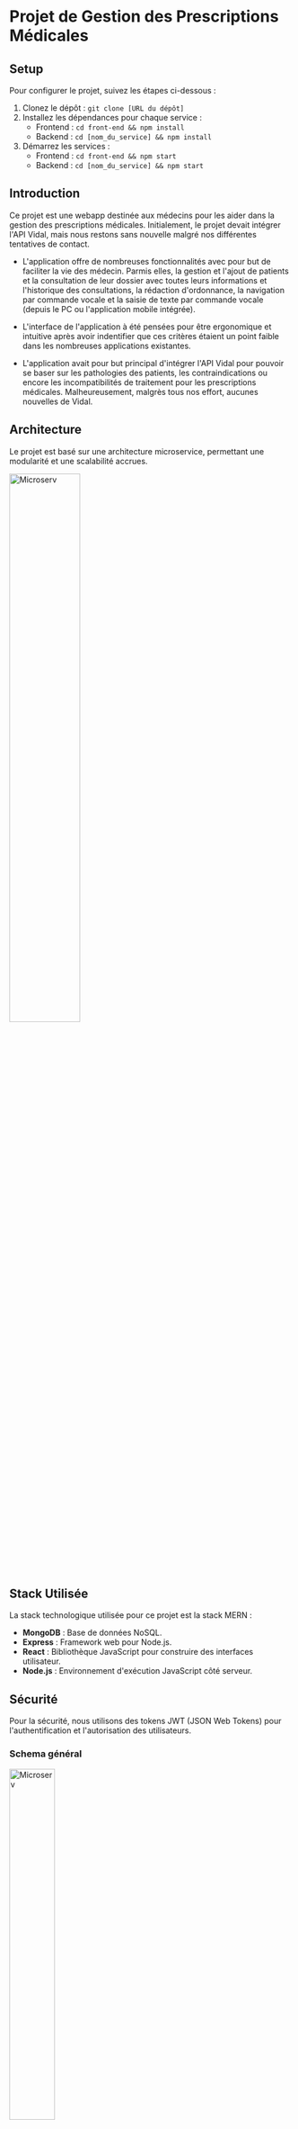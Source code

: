 # Projet de Gestion des Prescriptions Médicales

## Setup
Pour configurer le projet, suivez les étapes ci-dessous :
1. Clonez le dépôt : `git clone [URL du dépôt]`
2. Installez les dépendances pour chaque service :
   - Frontend : `cd front-end && npm install`
   - Backend : `cd [nom_du_service] && npm install`
3. Démarrez les services :
   - Frontend : `cd front-end && npm start`
   - Backend : `cd [nom_du_service] && npm start`

## Introduction

Ce projet est une webapp destinée aux médecins pour les aider dans la gestion des prescriptions médicales. Initialement, le projet devait intégrer l'API Vidal, mais nous restons sans nouvelle malgré nos différentes tentatives de contact. 

- L'application offre de nombreuses fonctionnalités avec pour but de faciliter la vie des médecin. Parmis elles, la gestion et l'ajout de patients et la consultation de leur dossier avec toutes leurs informations et l'historique des consultations, la rédaction d'ordonnance, la navigation par commande vocale et la saisie de texte par commande vocale (depuis le PC ou l'application mobile intégrée). 

- L'interface de l'application à été pensées pour être ergonomique et intuitive après avoir indentifier que ces critères étaient un point faible dans les nombreuses applications existantes.

- L'application avait pour but principal d'intégrer l'API Vidal pour pouvoir se baser sur les pathologies des patients, les contraindications ou encore les incompatibilités de traitement pour les prescriptions médicales. Malheureusement, malgrès tous nos effort, aucunes nouvelles de Vidal.

## Architecture
Le projet est basé sur une architecture microservice, permettant une modularité et une scalabilité accrues.

<img src="images_readme/Microservices.jpg" alt="Microserv" width="50%" />

## Stack Utilisée
La stack technologique utilisée pour ce projet est la stack MERN :
- **MongoDB** : Base de données NoSQL.
- **Express** : Framework web pour Node.js.
- **React** : Bibliothèque JavaScript pour construire des interfaces utilisateur.
- **Node.js** : Environnement d'exécution JavaScript côté serveur.

## Sécurité
Pour la sécurité, nous utilisons des tokens JWT (JSON Web Tokens) pour l'authentification et l'autorisation des utilisateurs.

### Schema général

<img src="images_readme/jwt.png" alt="Microserv" width="40%" />

### Génération de JWT
Ce code montre comment générer un token JWT en utilisant l'ID et l'email de l'utilisateur. Le token est signé avec une clé secrète et expire après une heure.
```javascript
const jwt = require('jsonwebtoken');

// Fonction pour générer un token JWT
const generateToken = (user) => {
  // Le token inclut l'ID et l'email de l'utilisateur, et est signé avec une clé secrète
  return jwt.sign({ id: user._id, email: user.email }, process.env.JWT_SECRET, {
    expiresIn: '1h', // Le token expire après 1 heure
  });
};
```

### Vérification de JWT
Ce middleware vérifie le token JWT présent dans l'en-tête Authorization de la requête. Si le token est valide, les informations de l'utilisateur sont ajoutées à la requête.
```javascript
const jwt = require('jsonwebtoken');

// Middleware pour vérifier le token JWT
const verifyToken = (req, res, next) => {
  // Récupère le token de l'en-tête Authorization
  const token = req.header('Authorization').replace('Bearer ', '');
  if (!token) {
    return res.status(401).json({ message: 'Access Denied' });
  }

  try {
    // Vérifie le token avec la clé secrète
    const verified = jwt.verify(token, process.env.JWT_SECRET);
    req.user = verified; // Ajoute les informations de l'utilisateur vérifié à la requête
    next(); // Passe à la prochaine middleware ou route
  } catch (error) {
    res.status(400).json({ message: 'Invalid Token' });
  }
};
```

### Routes sécurisées
Ce code montre comment sécuriser une route en utilisant le middleware `verifyToken`. La route `/patients` est protégée et nécessite un token JWT valide pour accéder aux données des patients.
```javascript
const express = require('express');
const router = express.Router();
const verifyToken = require('../middleware/verifyToken');
const patientController = require('../controllers/patientController');

// Route sécurisée pour récupérer les patients
router.get('/patients', verifyToken, patientController.getAllPatients);

module.exports = router;
```

### AuthProvider
Ce code montre comment créer un contexte d'authentification avec React. Le `AuthProvider` gère l'état de l'utilisateur et fournit des fonctions pour se connecter et se déconnecter.
```javascript
import React, { createContext, useState } from 'react';
import jwtDecode from 'jwt-decode';

// Création du contexte d'authentification
const AuthContext = createContext();

const AuthProvider = ({ children }) => {
  const [user, setUser] = useState(null);

  // Fonction de connexion qui décode le token JWT et met à jour l'utilisateur
  const login = (token) => {
    const decoded = jwtDecode(token);
    setUser(decoded);
    localStorage.setItem('token', token);
  };

  // Fonction de déconnexion qui supprime l'utilisateur et le token du stockage local
  const logout = () => {
    setUser(null);
    localStorage.removeItem('token');
  };

  return (
    <AuthContext.Provider value={{ user, login, logout }}>
      {children}
    </AuthContext.Provider>
  );
};

export { AuthContext, AuthProvider };
```

### AuthContext
Ce hook personnalisé permet d'utiliser le contexte d'authentification dans les composants React. Il fournit un accès facile aux informations de l'utilisateur et aux fonctions de connexion et de déconnexion.
```javascript
import { useContext } from 'react';
import { AuthContext } from '../context/AuthProvider';

// Hook personnalisé pour utiliser le contexte d'authentification
const useAuth = () => {
  return useContext(AuthContext);
};

export default useAuth;
```

### Requêtes API sécurisées
Ces exemples montrent comment effectuer des requêtes API sécurisées en utilisant un token JWT. Le token est ajouté dans l'en-tête Authorization pour authentifier les requêtes.
```javascript
import axios from 'axios';

// Requête pour récupérer les patients avec un token JWT
const fetchPatients = async () => {
  const token = localStorage.getItem('token');
  const response = await axios.get('/api/patients', {
    headers: {
      Authorization: `Bearer ${token}`,
    },
  });
  return response.data;
};

// Requête pour ajouter un nouveau patient avec un token JWT
const addPatient = async (patientData) => {
  const token = localStorage.getItem('token');
  const response = await axios.post('/api/patients', patientData, {
    headers: {
      Authorization: `Bearer ${token}`,
    },
  });
  return response.data;
};
```



## Fonctionnalités Frontend
- **Ajouter des ordonnances** : Les médecins peuvent ajouter de nouvelles ordonnances.
- **Agenda des rendez-vous** : Gestion des rendez-vous des patients.
- **Prévisualisation des ordonnances en PDF** : Les ordonnances peuvent être prévisualisées en format PDF.
- **Saisie vocale** : Les médecins peuvent utiliser la saisie vocale depuis leur PC ou téléphone pour rédiger des ordonnances.
- **Commandes vocales** : Navigation dans l'application via des commandes vocales depuis le PC ou le téléphone.
- **Gestion des patients** : Ajouter et supprimer des patients.

## Fonctionnalités Backen

### Utilisation de MongoDB
Ce code montre comment se connecter à une base de données MongoDB en utilisant Mongoose.
```javascript
const mongoose = require('mongoose');

// Connexion à la base de données MongoDB
mongoose.connect(process.env.MONGODB_URI, {
  useNewUrlParser: true,
  useUnifiedTopology: true,
});

const db = mongoose.connection;
db.on('error', console.error.bind(console, 'connection error:'));
db.once('open', () => {
  console.log('Connected to MongoDB');
});
```

### Avantages de MongoDB
- **Scalabilité** : MongoDB est conçu pour être facilement scalable, ce qui permet de gérer une grande quantité de données et de requêtes.
- **Flexibilité** : La structure de données flexible de MongoDB permet de stocker des documents JSON, ce qui est idéal pour les applications web modernes.
- **Performance** : MongoDB offre des performances élevées pour les opérations de lecture et d'écriture, ce qui est crucial pour une application de gestion des prescriptions médicales.

### Commandes et Saisie Vocale
Nous utilisons Anyang pour les fonctionnalités de reconnaissance vocale, permettant aux médecins d'utiliser des commandes vocales depuis leur PC ou téléphone.


<img src="images_readme/vocal.png" alt="Microserv" width="50%" />

#### Exemple de code pour la configuration d'Anyang :
```javascript
if (annyang) {
  // Définition des commandes vocales et des actions associées
  const commands = {
    'show prescriptions': () => {
      // Code pour afficher les prescriptions
    },
    'add patient': () => {
      // Code pour ajouter un patient
    },
  };

  // Ajoute les commandes à Anyang
  annyang.addCommands(commands);
  // Démarre la reconnaissance vocale
  annyang.start();
}
```

### Application Mobile en React Native
L'application mobile communique avec le backend via des endpoints API sécurisés.

#### Endpoints API pour l'application mobile :
```javascript
// Endpoint pour récupérer les données des patients
app.get('/api/patients', verifyToken, (req, res) => {
  // Code pour récupérer les patients depuis la base de données
});

// Endpoint pour ajouter un nouveau patient
app.post('/api/patients', verifyToken, (req, res) => {
  // Code pour ajouter un nouveau patient à la base de données
});
```

## Difficultés Rencontrées
- **API Vidal** : Pas de nouvelles de Vidal pour l'intégration de leur API.
- **Microsoft Azure** : Difficultés rencontrées avec Microsoft Azure, ce qui nous a conduit à utiliser Anyang pour les fonctionnalités de reconnaissance vocale.
- **Sécurité** : Découverte et implémentation des JWT pour la sécurité.

## Perspectives Futures
- **Intégration de Vidal** : Nous espérons enfin intégrer l'API Vidal.
- **Application mobile** : Développement d'une application mobile pour une accessibilité accrue.
- **Intégration d'une IA** : Intégration d'une intelligence artificielle pour améliorer les fonctionnalités de l'application.
